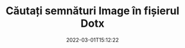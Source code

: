 ---
############################# Static ############################
layout: "auto-gen-signature"
date: 2022-03-01T15:12:22
draft: false
operation: Search
signaturetype: Image
fileformat: Dotx
productName: .NET
lang: ro
productCode: net
otherformats: pdf doc docx docm dot dotm dotx odt ott rtf xls xlsx xlsm xlsb csv ods ots xltx xltm ppt pptx pps ppsx odp otp potx potm pptm ppsm
breadcrumb: Search Image signatures at Dotx with C#

############################# Head ############################
head_title: "Căutați semnături Image în fișierul Dotx în C#"
head_description: "Utilizați .NET pentru a căuta semnături Image în fișiere Dotx folosind câteva rânduri de cod."

############################# Header ############################
title: "Căutați semnături Image în fișierul Dotx"
description: "API-ul nativ .NET permite căutarea semnăturilor Image în fișierele Dotx deja semnate. Efectuați o căutare avansată de semnătură electronică în documentele dvs. Dotx folosind câteva rânduri de cod."
bg_image: "https://cms.admin.containerize.com/templates/aspose/App_Themes/V3/images/bg/header1.png"
bg_overlay: false
button:
    enable: true

############################# SubMenu ############################
submenu:
    enable: true

    left:
        img_alt: "GroupDocs.Signature for .NET"
        image: "https://cms.admin.containerize.com/templates/groupdocs/images/product-logos/90x90-noborder/groupdocsature-net.png"
        product: "GroupDocs.Signature"
        platform: ".NET"



############################# About ############################
about:
    enable: true
    title: "Despre GroupDocs.Signature for .NET API"
    content: |
        [GroupDocs.Signature for .NET](https://products.groupdocs.com/signature/net/) oferă .NET API pentru procesarea documentelor folosind diferite tipuri de semnături, cum ar fi texte, imagini, certificate digitale, coduri de bare, coduri QR, ștampile sau metadate. Utilizatorii pot adăuga, șterge, actualiza, verifica sau căuta semnături electronice în PDF-uri, documente MS Word, registre de lucru MS Excel, prezentări MS PowerPoint, fișiere Adobe Photoshop și diferite formate de imagine, cu suport suplimentar pentru personalizarea proprietăților semnăturilor după cum este necesar.
    

############################# Steps ############################
steps:
    enable: true
    title_left: "Cum să căutați semnături Image în Dotx"
    content_left: |
        [GroupDocs.Signature for .NET](https://products.groupdocs.com/signature/net/) facilitează pentru dezvoltatorii .NET să caute semnături Image în fișierele Dotx din aplicațiile lor prin implementarea câțiva pași simpli.
        
        * Creați o nouă instanță a clasei Signature și treceți calea documentului sursă ca parametru de constructor.
        * Instanciați obiectul SearchOptions în funcție de cerințele dvs. și specificați opțiunile de căutare.
        * Apelați metoda Search a instanței clasei Signature și transmiteți-i SearchOptions.
        * Procesați rezultatele căutării în funcție de cerințele dvs.

    title_right: "Cerințe de sistem"
    content_right: |
        GroupDocs.Signature for .NET sunt acceptate pe toate platformele și sistemele de operare majore. Înainte de a executa codul de mai jos, vă rugăm să vă asigurați că aveți următoarele cerințe preliminare instalate pe sistemul dumneavoastră.

        * Sisteme de operare: Microsoft Windows, Linux, MacOS
        * Medii de dezvoltare: Microsoft Visual Studio, Xamarin, MonoDevelop
        * Frameworks: .NET Framework, .NET Standard, .NET Core, Mono
        * Descărcați cea mai recentă versiune a GroupDocs.Signature for .NET de la [Nuget](https://www.nuget.org/packages/groupdocs.signature)
         
    code: |
        ```csharp    
                
        // Set up input Dotx file
        string filePath = "input.dotx";

        // Instantiate Signature for input file
        using (GroupDocs.Signature.Signature signature = new GroupDocs.Signature.Signature(filePath))
        {
                //Create search options
                ImageSearchOptions options = new ImageSearchOptions()
                {
                    // set minimum size if needed
                    MinContentSize = 100,
                    // set maximum image size if needed
                    MaxContentSize = 2000,                    
                    // return  Image images for processing
                    ReturnContent = true,
                    // set up type of returned  Image images
                    ReturnContentType = FileType.PNG                                 
                };

                // search for Image signatures in Dotx document
                List<ImageSignature> signatures = signature.Search<ImageSignature>(options);

                // process signatures which were found                
                foreach (ImageSignature item in signatures)
                {
                    //...
                }
        }

        ```

############################# Demos ############################
demos:
    enable: true
    title: "Căutați Image semnături electronice Live Demo"
    content: |
       Căutați în document diferite semnături electronice în fișiere Dotx chiar acum, vizitând site-ul web [GroupDocs.Signature App](https://products.groupdocs.app/signature/family).

        
############################# More Formats ############################
more_formats:
    enable: true
    title: "Căutați alte semnături Image folosind C#"
    content: |
        "Căutare de semnături electronice în diverse documente. Găsiți semnături din unul dintre formatele de fișiere populare, așa cum se arată mai jos."
    format: 
           
       
back_to_top:
    enable: true
---